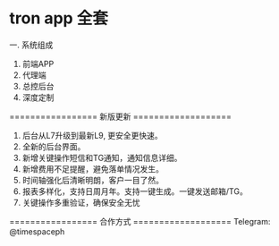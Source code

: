 # tron app 全套

一. 系统组成
  1. 前端APP
  2. 代理端
  3. 总控后台
  4. 深度定制
  

================= 新版更新 ===================
1. 后台从L7升级到最新L9, 更安全更快速。
2. 全新的后台界面。
3. 新增关键操作短信和TG通知，通知信息详细。
4. 新增费用不足提醒，避免落单情况发生。
5. 时间轴强化后清晰明朗，客户一目了然。
6. 报表多样化，支持日周月年。支持一键生成。一键发送邮箱/TG。
7. 关键操作多重验证，确保安全无忧

================= 合作方式 ===================
Telegram: @timespaceph

